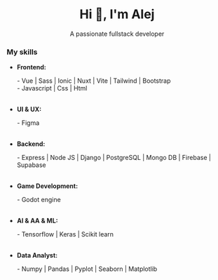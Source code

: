 <h1 align="center">Hi 👋, I'm Alej</h1>
<p align="center">A passionate fullstack developer</p>

<h3 align="left">My skills</h3>

<ul>
  <div>
    <strong><li>Frontend:</li></strong>
    <p>
    - Vue | Sass | Ionic | Nuxt | Vite | Tailwind | Bootstrap </br>
    - Javascript | Css | Html
    </p>
  </div>
  </br>
  <div>
    <strong><li>UI & UX:</li></strong>
    <p>
    - Figma </br>
    </p>
  </div>
  </br>
  <div>
    <strong><li>Backend:</li></strong>
    <p> 
      - Express | Node JS | Django | PostgreSQL | Mongo DB | Firebase | Supabase
    </p>
  </div>
  </br>
  <div>
    <strong><li>Game Development:</li></strong>
    <p>
      - Godot engine
    </p>
  </div>
  </br>
  <div>
    <strong><li>AI & AA & ML:</li></strong>
    <p>
      - Tensorflow | Keras | Scikit learn
    </p>
  </div>
  </br>
  <div>
    <strong><li>Data Analyst:</li></strong>
    <p>
      - Numpy | Pandas | Pyplot | Seaborn | Matplotlib
    </p>
  </div>
</ul>


